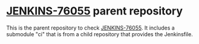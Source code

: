 # [JENKINS-76055](https://issues.jenkins.io/browse/JENKINS-76055) parent repository

This is the parent repository to check [JENKINS-76055](https://issues.jenkins.io/browse/JENKINS-76055).
It includes a submodule "ci" that is from a child repository that provides the Jenkinsfile.
